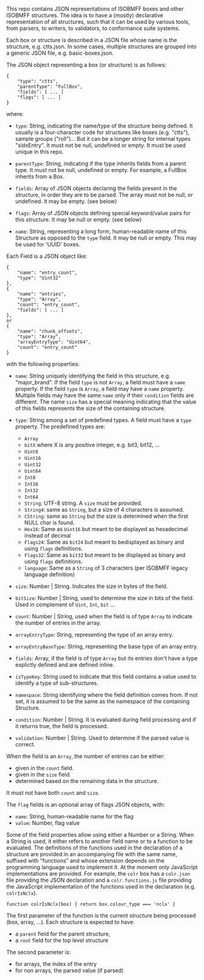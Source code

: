 This repo contains JSON representations of ISOBMFF boxes and other ISOBMFF structures.
The idea is to have a (mostly) declarative representation of all structures, 
such that it can be used by various tools, from parsers, to writers, to validators,
to conformance suite systems.

Each box or structure is described in a JSON file whose name is the structure, e.g. ctts.json. 
In some cases, multiple structures are grouped into a generic JSON file, e.g. basic-boxes.json.

The JSON object representing a box (or structure) is as follows:
```
{
	"type": "ctts",
	"parentType": "FullBox",
	"fields": [ ... ]
	"flags": [ ... ]
}
``` 
where:
* `type`: String, indicating the name/type of the structure being defined. 
It usually is a four-character code for structures like boxes (e.g. "ctts"),
sample groups ("roll")... But it can be a longer string for internal types "sidxEntry".
It must not be null, undefined or empty. It must be used unique in this repo.

* `parentType`: String, indicating if the type inherits fields from a parent
type. It must not be null, undefined or empty. For example, a FullBox inherits
from a Box.

* `fields`: Array of JSON objects declaring the fields present in the
structure, in order they are to be parsed. The array must not be null, or
undefined. It may be empty. (see below)

* `flags`: Array of JSON objects defining special keyword/value pairs for
this structure. It may be null or empty. (see below)

* `name`: String, representing a long form, human-readable name of this
Structure as opposed to the `type` field. It may be null or empty. This may be
used for 'UUID' boxes.

Each Field is a JSON object like:
```
{
    "name": "entry_count",
    "type": "Uint32"
},
{
    "name": "entries",
    "type": "Array",
    "count": "entry_count",
    "fields": [ ... ]
},
or
{
    "name": "chunk_offsets",
    "type": "Array",
    "arrayEntryType": "Uint64",
    "count": "entry_count"
}
```
with the following properties:
- `name`: String uniquely identifying the field in this structure, e.g. "major_brand". If the field `type` is not `Array`, a field must have a `name` property. If the field `type` is `Array`, a field may have a `name` property. Multiple fields may have the same `name` only if their `condition` fields are different. The name `size` has a special meaning indicating that the value of this fields represents the size of the containing structure.
- `type`: String among a set of predefined types. A field must have a `type` property. The predefined types are:
  - `Array`
  - `bitX` where X is any positive integer, e.g. bit3, bit12, ...
  - `Uint8`
  - `Uint16`
  - `Uint32`
  - `Uint64`
  - `Int8`
  - `Int16`
  - `Int32`
  - `Int64`
  - `String`: UTF-8 string. A `size` must be provided.
  - `String4`: same as `String`, but a size of 4 characters is assumed.
  - `CString`: same as `String` but the size is determined when the first NULL char is found.
  - `Hex16`: Same as `Uint16` but meant to be displayed as hexadecimal instead of decimal
  - `Flags24`: Same as `bit24` but meant to bedisplayed as binary and using `flags` definitions.
  - `Flags32`: Same as `bit32` but meant to be displayed as binary and using `flags` definitions.
  - `language`: Same as a `String` of 3 characters (per ISOBMFF legacy language definition)

- `size`: Number | String. Indicates the size in bytes of the field.
- `bitSize`: Number | String, used to determine the size in bits of the field. Used in complement of `Uint`, `Int`, `bit` ... 
- `count`: Number | String, used when the field is of type `Array` to indicate the number of entries in the array.
- `arrayEntryType`: String, representing the type of an array entry.
- `arrayEntryBaseType`: String, representing the base type of an array entry.
- `fields`: Array, if the field is of type `Array` but its entries don't have a type explictly defined and are defined inline.

- `isTypeKey`: String used to indicate that this field contains a value used to identify a type of sub-structures. 
- `namespace`: String identifying where the field definition comes from. If not set, it is assumed to be the same as the namespace of the containing Structure.

- `condition`: Number | String. It is evaluated during field processing and if it returns true, the field is processed.
- `validation`: Number | String. Used to determine if the parsed value is correct.

When the field is an `Array`, the number of entries can be either:
- given in the `count` field.
- given in the `size` field.
- determined based on the remaining data in the structure.

It must not have both `count` and `size`.

The `flag` fields is an optional array of flags JSON objects, with:
- `name`: String, human-readable name for the flag
- `value`: Number, flag value

Some of the field properties allow using either a Number or a String. 
When a String is used, it either refers to another field name or to a function
to be evaluated. The definitions of the functions used in the declaration of
a structure are provided in an accompanying file with the same name, suffixed 
with "functions" and whose extension depends on the programming language used to
implement it. At the moment only JavaScript implementations are provided. 
For example, the `colr` box has a `colr.json` file providing the JSON declaration
and a `colr.functions.js` file providing the JavaScript implementation of the
functions used in the declaration (e.g. `colrIsNclx`).

```
function colrIsNclx(box) { return box.colour_type === 'nclx' }
```
The first parameter of the function is the current structure being processed (box, array, ...). Each structure is expected to have:
- a `parent` field for the parent structure,
- a `root` field for the top level structure

The second parameter is:
- for arrays, the index of the entry
- for non arrays, the parsed value (if parsed)

